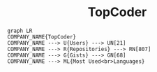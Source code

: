 <h1 align="center">TopCoder</h1>

```mermaid
graph LR
COMPANY_NAME{TopCoder}
COMPANY_NAME ---> U{Users} ---> UN[21]
COMPANY_NAME ---> R{Repositories} ---> RN[807]
COMPANY_NAME ---> G{Gists} ---> GN[68]
COMPANY_NAME ---> ML{Most Used<br>Languages}
```
